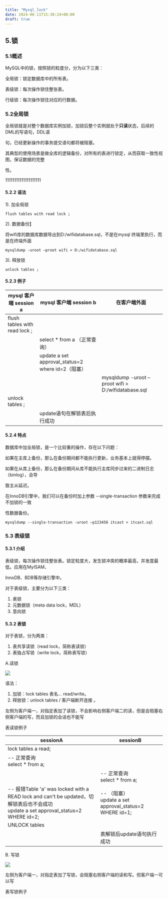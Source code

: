 ```yaml
---
title: "Mysql_lock"
date: 2024-06-11T15:30:24+08:00
draft: true
---
```


## 5.锁

### 5.1概述

MySQL中的锁，按照锁的粒度分，分为以下三类：

全局锁：锁定数据库中的所有表。

表级锁：每次操作锁住整张表。

行级锁：每次操作锁住对应的行数据。


### 5.2全局锁

全局锁就是对整个数据库实例加锁，加锁后整个实例就处于**只读**状态，后续的DML的写语句，DDL语

句，已经更新操作的事务提交语句都将被阻塞。

其典型的使用场景是做全库的逻辑备份，对所有的表进行锁定，从而获取一致性视图，保证数据的完整

性。

11111111111111111111

#### **5.2.2** **语法**

1). 加全局锁

```
flush tables with read lock ;
```

2). 数据备份】

 将wifi库的数据库数据导出到D:/wifidatabase.sql，不是在mysql 终端里执行，而是在终端外面

```
mysqldump -uroot –proot wifi > D:/wifidatabase.sql
```

3). 释放锁

```
unlock tables ;
```

#### **5.2.3** **例子**



| mysql 客户端 session a        | mysql 客户端  session b                           | 在客户端外面                                       |
| ----------------------------- | ------------------------------------------------- | -------------------------------------------------- |
| flush tables with read lock ; |                                                   |                                                    |
|                               | select * from a （正常查询）                      |                                                    |
|                               | update a set approval_status=2 where id=2（阻塞） |                                                    |
|                               |                                                   | mysqldump -uroot –proot wifi > D:/wifidatabase.sql |
| unlock tables ;               |                                                   |                                                    |
|                               | update语句在解锁表后执行成功                      |                                                    |

#### **5.2.4** **特点**

数据库中加全局锁，是一个比较重的操作，存在以下问题：

如果在主库上备份，那么在备份期间都不能执行更新，业务基本上就得停摆。

如果在从库上备份，那么在备份期间从库不能执行主库同步过来的二进制日志（binlog），会导

致主从延迟。

在InnoDB引擎中，我们可以在备份时加上参数 --single-transaction 参数来完成不加锁的一致

性数据备份。

```
mysqldump --single-transaction -uroot –p123456 itcast > itcast.sql
```

### **5.3** **表级锁**

#### **5.3.1** **介绍**

表级锁，每次操作锁住整张表。锁定粒度大，发生锁冲突的概率最高，并发度最低。应用在MyISAM、

InnoDB、BDB等存储引擎中。

对于表级锁，主要分为以下三类：

1. 表锁
2. 元数据锁（meta data lock，MDL）
3. 意向锁



#### **5.3.2** **表锁**

对于表锁，分为两类：

1. 表共享读锁（read lock，简称表读锁）
2. 表独占写锁（write lock，简称表写锁）





A.读锁

![](表读锁.jpeg)

语法：

1. 加锁：lock tables 表名... read/write。
2. 释放锁：unlock tables / 客户端断开连接 。




左侧为客户端一，对指定表加了读锁，不会影响右侧客户端二的读，但是会阻塞右侧客户端的写，而且加锁的会话也不能写

表读锁例子

| sessionA                                                     | sessionB                                                   |
| ------------------------------------------------------------ | ---------------------------------------------------------- |
| lock tables a read;                                          |                                                            |
| -- 正常查询<br/>select * from a;                             |                                                            |
|                                                              | -- 正常查询<br/>select * from a;                           |
| -- 报错Table 'a' was locked with a READ lock and can't be updated，切解锁表后也不会成功<br/>update a set approval_status=2 WHERE id=2; | -- （阻塞）<br/>update a set approval_status=2 WHERE id=1; |
| UNLOCK tables                                                |                                                            |
|                                                              | 表解锁后update语句执行成功                                 |





B. 写锁

![](表写锁.png)

左侧为客户端一，对指定表加了写锁，会阻塞右侧客户端的读和写。但客户端一可以写

表写锁例子



